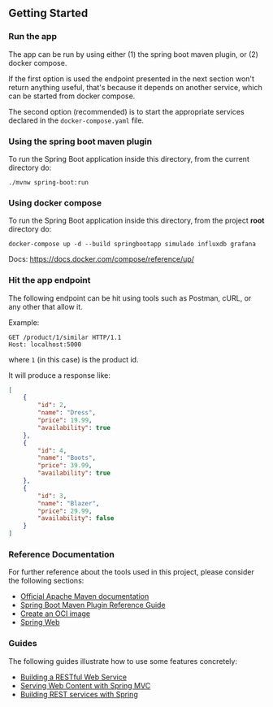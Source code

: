 ## Getting Started

### Run the app

The app can be run by using either (1) the spring boot maven plugin, or (2) docker compose.

If the first option is used the endpoint presented in the next section won't return anything useful,
that's because it depends on another service, which can be started from docker compose.

The second option (recommended) is to start the appropriate services declared in the
`docker-compose.yaml` file.

### Using the spring boot maven plugin

To run the Spring Boot application inside this directory, from the current directory do:

```shell
./mvnw spring-boot:run
```

### Using docker compose

To run the Spring Boot application inside this directory, from the project **root** directory do:

```shell
docker-compose up -d --build springbootapp simulado influxdb grafana
```

Docs: https://docs.docker.com/compose/reference/up/

### Hit the app endpoint
The following endpoint can be hit using tools such as Postman, cURL, or any other that allow it.

Example:
```http request
GET /product/1/similar HTTP/1.1
Host: localhost:5000
```
where `1` (in this case) is the product id.

It will produce a response like:

```json
[
    {
        "id": 2,
        "name": "Dress",
        "price": 19.99,
        "availability": true
    },
    {
        "id": 4,
        "name": "Boots",
        "price": 39.99,
        "availability": true
    },
    {
        "id": 3,
        "name": "Blazer",
        "price": 29.99,
        "availability": false
    }
]
```

### Reference Documentation

For further reference about the tools used in this project, please consider the following sections:

* [Official Apache Maven documentation](https://maven.apache.org/guides/index.html)
* [Spring Boot Maven Plugin Reference Guide](https://docs.spring.io/spring-boot/docs/2.6.2/maven-plugin/reference/html/)
* [Create an OCI image](https://docs.spring.io/spring-boot/docs/2.6.2/maven-plugin/reference/html/#build-image)
* [Spring Web](https://docs.spring.io/spring-boot/docs/2.6.2/reference/htmlsingle/#boot-features-developing-web-applications)

### Guides

The following guides illustrate how to use some features concretely:

* [Building a RESTful Web Service](https://spring.io/guides/gs/rest-service/)
* [Serving Web Content with Spring MVC](https://spring.io/guides/gs/serving-web-content/)
* [Building REST services with Spring](https://spring.io/guides/tutorials/bookmarks/)

